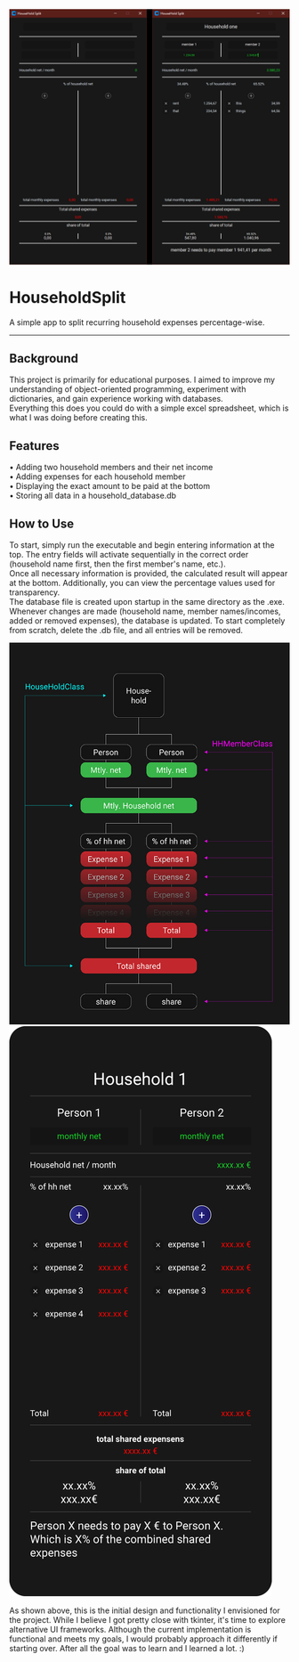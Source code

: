 <img src="./doc_img/example.jpg">

# HouseholdSplit
A simple app to split recurring household expenses percentage-wise.

---

## Background

This project is primarily for educational purposes. I aimed to improve my understanding of object-oriented programming, experiment with dictionaries, and gain experience working with databases.<br> Everything this does you could do with a simple excel spreadsheet, which is what I was doing before creating this.

## Features

•	Adding two household members and their net income<br>
•	Adding expenses for each household member<br>
•	Displaying the exact amount to be paid at the bottom<br>
•	Storing all data in a household_database.db<br>

## How to Use

To start, simply run the executable and begin entering information at the top. The entry fields will activate sequentially in the correct order (household name first, then the first member's name, etc.).<br>
Once all necessary information is provided, the calculated result will appear at the bottom. Additionally, you can view the percentage values used for transparency.<br>
The database file is created upon startup in the same directory as the .exe. Whenever changes are made (household name, member names/incomes, added or removed expenses), the database is updated. To start completely from scratch, delete the .db file, and all entries will be removed.

<img src="./doc_img/Split_layout_flowchart_flowchart.jpg"><img src="./doc_img/Split_layout_design.png">

As shown above, this is the initial design and functionality I envisioned for the project. While I believe I got pretty close with tkinter, it's time to explore alternative UI frameworks. Although the current implementation is functional and meets my goals, I would probably approach it differently if starting over. After all the goal was to learn and I learned a lot. :)